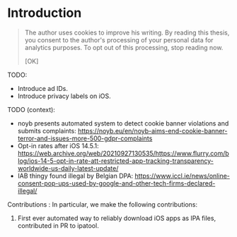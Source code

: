 # Introduction

> The author uses cookies to improve his writing. By reading this thesis, you consent to the author's processing of your personal data for analytics purposes. To opt out of this processing, stop reading now.
> 
> [OK]

TODO:

* Introduce ad IDs.
* Introduce privacy labels on iOS.

TODO (context):

* noyb presents automated system to detect cookie banner violations and submits complaints: https://noyb.eu/en/noyb-aims-end-cookie-banner-terror-and-issues-more-500-gdpr-complaints
* Opt-in rates after iOS 14.5.1: https://web.archive.org/web/20210927130535/https://www.flurry.com/blog/ios-14-5-opt-in-rate-att-restricted-app-tracking-transparency-worldwide-us-daily-latest-update/
* IAB thingy found illegal by Belgian DPA: https://www.iccl.ie/news/online-consent-pop-ups-used-by-google-and-other-tech-firms-declared-illegal/


Contributions
:   In particular, we make the following contributions:

1. First ever automated way to reliably download iOS apps as IPA files, contributed in PR to ipatool.
